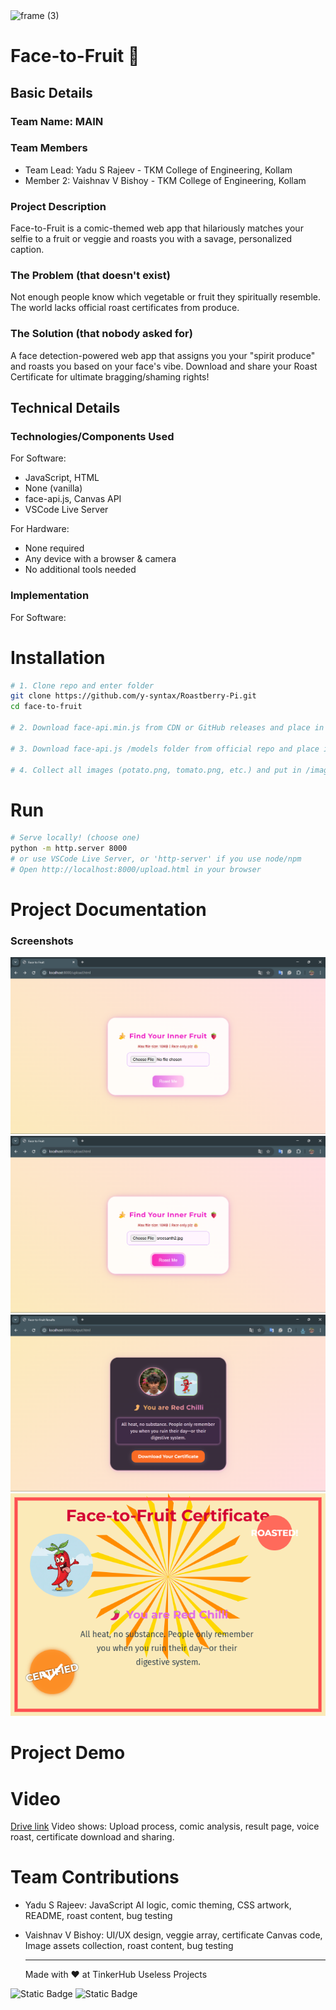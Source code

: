 <img width="3188" height="1202" alt="frame (3)" src="https://github.com/user-attachments/assets/517ad8e9-ad22-457d-9538-a9e62d137cd7" />

# Face-to-Fruit 🎯

## Basic Details
### Team Name: MAIN

### Team Members
- Team Lead: Yadu S Rajeev - TKM College of Engineering, Kollam
- Member 2: Vaishnav V Bishoy - TKM College of Engineering, Kollam

### Project Description
Face-to-Fruit is a comic-themed web app that hilariously matches your selfie to a fruit or veggie and roasts you with a savage, personalized caption.

### The Problem (that doesn't exist)
Not enough people know which vegetable or fruit they spiritually resemble. The world lacks official roast certificates from produce.

### The Solution (that nobody asked for)
A face detection-powered web app that assigns you your "spirit produce" and roasts you based on your face's vibe. Download and share your Roast Certificate for ultimate bragging/shaming rights!

## Technical Details
### Technologies/Components Used
For Software:
- JavaScript, HTML
- None (vanilla)
- face-api.js, Canvas API
- VSCode Live Server

For Hardware:
- None required
- Any device with a browser & camera
- No additional tools needed

### Implementation
For Software:

# Installation
```bash
# 1. Clone repo and enter folder
git clone https://github.com/y-syntax/Roastberry-Pi.git
cd face-to-fruit

# 2. Download face-api.min.js from CDN or GitHub releases and place in folder

# 3. Download face-api.js /models folder from official repo and place in folder

# 4. Collect all images (potato.png, tomato.png, etc.) and put in /images/
```
# Run
```bash
# Serve locally! (choose one)
python -m http.server 8000
# or use VSCode Live Server, or 'http-server' if you use node/npm
# Open http://localhost:8000/upload.html in your browser
```
# Project Documentation
### Screenshots
![Snippet of Uploading page](images/ss-upload.png)
![Snippet after Uploading image](images/ss-pic-upload.png)
![Snippet of Output page](images/ss-output.png)
![Certificate generated](images/Certificate.png)

# Project Demo
# Video
[Drive link](https://drive.google.com/file/d/1sX8CidnZxZqFXOf_tAk_UBnlHtkjTS0t/view?usp=sharing)
Video shows: Upload process, comic analysis, result page, voice roast, certificate download and sharing.

# Team Contributions
- Yadu S Rajeev: JavaScript AI logic, comic theming, CSS artwork, README, roast content, bug testing
- Vaishnav V Bishoy: UI/UX design, veggie array, certificate Canvas code, Image assets collection, roast content, bug testing

  ---
  Made with ❤️ at TinkerHub Useless Projects 

![Static Badge](https://img.shields.io/badge/TinkerHub-24?color=%23000000&link=https%3A%2F%2Fwww.tinkerhub.org%2F)
![Static Badge](https://img.shields.io/badge/UselessProjects--25-25?link=https%3A%2F%2Fwww.tinkerhub.org%2Fevents%2FQ2Q1TQKX6Q%2FUseless%2520Projects)
